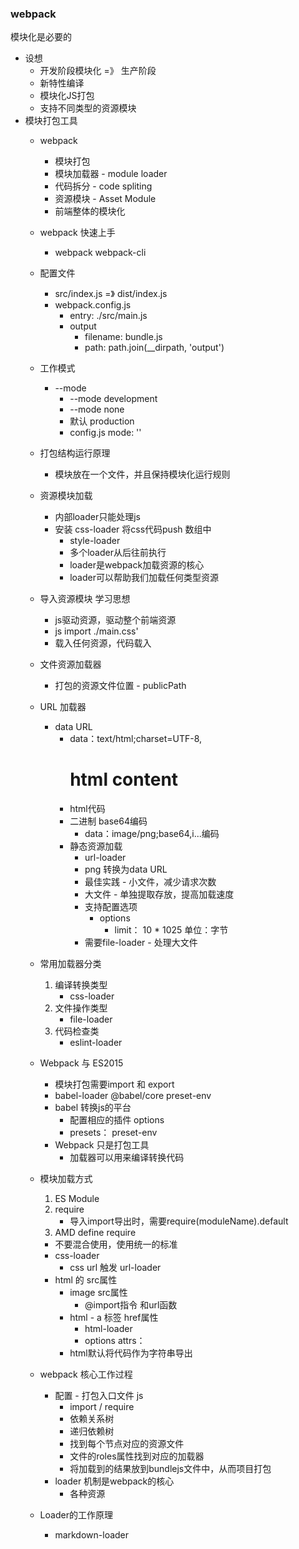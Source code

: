 ### webpack
模块化是必要的 
* 设想
    * 开发阶段模块化 =》 生产阶段
    * 新特性编译
    * 模块化JS打包
    * 支持不同类型的资源模块
* 模块打包工具
    * webpack
        * 模块打包 
        * 模块加载器 - module loader
        * 代码拆分 - code spliting
        * 资源模块 - Asset Module
        * 前端整体的模块化
    * webpack 快速上手
        * webpack webpack-cli
    * 配置文件
        * src/index.js =》 dist/index.js
        * webpack.config.js
            * entry: ./src/main.js
            * output
                * filename: bundle.js
                * path: path.join(__dirpath, 'output')
    * 工作模式
        * --mode
            * --mode development
            * --mode none
            * 默认 production
            * config.js mode: ''
    * 打包结构运行原理
        * 模块放在一个文件，并且保持模块化运行规则
    * 资源模块加载
        * 内部loader只能处理js
        * 安装 css-loader 将css代码push 数组中
            * style-loader
            * 多个loader从后往前执行
            * loader是webpack加载资源的核心
            * loader可以帮助我们加载任何类型资源
    * 导入资源模块
        学习思想
        * js驱动资源，驱动整个前端资源
        * js import ./main.css'
        * 载入任何资源，代码载入
    * 文件资源加载器
        * 打包的资源文件位置 - publicPath
    * URL 加载器
        * data URL
            * data：text/html;charset=UTF-8,<h1>html content</h1>
            * html代码
            * 二进制 base64编码 
                * data：image/png;base64,i...编码
            * 静态资源加载
                * url-loader
                * png 转换为data URL
                * 最佳实践 - 小文件，减少请求次数
                * 大文件 - 单独提取存放，提高加载速度
                * 支持配置选项
                    * options 
                        * limit： 10 * 1025 单位：字节
                * 需要file-loader - 处理大文件
    * 常用加载器分类
        1. 编译转换类型
            * css-loader
        2. 文件操作类型
            * file-loader
        3. 代码检查类
            * eslint-loader
    * Webpack 与 ES2015
        * 模块打包需要import 和 export
        * babel-loader @babel/core preset-env
        * babel 转换js的平台
            * 配置相应的插件 options
            * presets： preset-env
        * Webpack 只是打包工具
            * 加载器可以用来编译转换代码
    * 模块加载方式
        1. ES Module
        2. require
            * 导入import导出时，需要require(moduleName).default
        3. AMD define require
        * 不要混合使用，使用统一的标准
        * css-loader
            * css url 触发 url-loader
        * html 的 src属性
            * image src属性
                * @import指令 和url函数
            * html - a 标签 href属性
                * html-loader
                * options
                    attrs： 
            * html默认将代码作为字符串导出
    * webpack 核心工作过程

        * 配置 - 打包入口文件 js
            * import / require
            * 依赖关系树
            * 递归依赖树
            * 找到每个节点对应的资源文件
            * 文件的roles属性找到对应的加载器
            * 将加载到的结果放到bundlejs文件中，从而项目打包
        * loader 机制是webpack的核心
            * 各种资源
    * Loader的工作原理
        * markdown-loader
